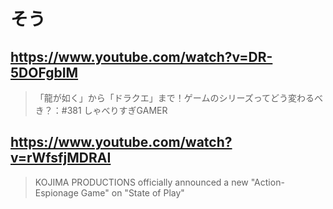 # そう

## https://www.youtube.com/watch?v=DR-5DOFgbIM

> 「龍が如く」から「ドラクエ」まで！ゲームのシリーズってどう変わるべき？：#381 しゃべりすぎGAMER 
 
## https://www.youtube.com/watch?v=rWfsfjMDRAI

> KOJIMA PRODUCTIONS officially announced a new "Action-Espionage Game" on "State of Play" 

